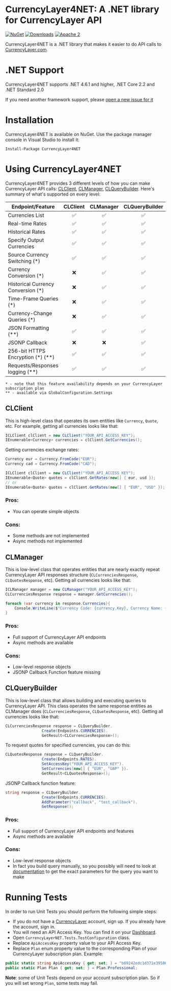 # CurrencyLayer4NET: A .NET library for CurrencyLayer API

[![NuGet](https://img.shields.io/nuget/v/CurrencyLayer4NET)](https://www.nuget.org/packages/CurrencyLayer4NET/) 
[![Downloads](https://img.shields.io/nuget/dt/CurrencyLayer4NET)](https://www.nuget.org/packages/CurrencyLayer4NET/)
[![Apache 2](http://img.shields.io/badge/license-Apache%202-brightgreen.svg)](http://www.apache.org/licenses/LICENSE-2.0)
<br/>

CurrencyLayer4NET is a .NET library that makes it easier to do API calls to [CurrencyLayer.com](https://currencylayer.com).

# .NET Support
CurrencyLayer4NET supports .NET 4.6.1 and higher, .NET Core 2.2 and .NET Standard 2.0

If you need another framework support, please [open a new issue for it](https://github.com/keymusicman/CurrencyLayer4NET/issues/new)

# Installation
CurrencyLayer4NET is available on NuGet. Use the package manager console in Visual Studio to install it:

```
Install-Package CurrencyLayer4NET
```

# Using CurrencyLayer4NET
CurrencyLayer4NET provides 3 different levels of how you can make CurrencyLayer API calls: [CLClient](#CLClient), [CLManager](#CLManager), [CLQueryBuilder](#CLQueryBuilder). Here's summary of what's supported on every level:

| Endpoint/Feature 				 		| CLClient 			| CLManager 		| CLQueryBuilder 	|
|---------------------------------------|   :---:  			|   :---:   		|     :---:      	|
| Currencies List				 		|:white_check_mark:	|:white_check_mark:	|:white_check_mark:	|
| Real-time Rates  				 		|:white_check_mark:	|:white_check_mark:	|:white_check_mark:	|
| Historical Rates 				 		|:white_check_mark:	|:white_check_mark:	|:white_check_mark:	|
| Specify Output Currencies 	 		|:white_check_mark:	|:white_check_mark:	|:white_check_mark:	|
| Source Currency Switching (*)	 		|:white_check_mark: |:white_check_mark:	|:white_check_mark:	|
| Currency Conversion (*)		 		|:x: 				|:white_check_mark:	|:white_check_mark:	|
| Historical Currency Conversion (*) 	|:x: 				|:white_check_mark:	|:white_check_mark:	|
| Time-Frame Queries (*)		 		|:x:				|:white_check_mark:	|:white_check_mark:	|
| Currency-Change Queries (*)	 		|:x: 				|:white_check_mark:	|:white_check_mark:	|
| JSON Formatting (**)			 		|:white_check_mark:	|:white_check_mark:	|:white_check_mark:	|
| JSONP Callback   				 		|:x:				|:x:				|:white_check_mark:	|
| 256-bit HTTPS Encryption (*) (**)		|:white_check_mark: |:white_check_mark: |:white_check_mark:	|
| Requests/Responses logging (**)		|:white_check_mark:	|:white_check_mark:	|:white_check_mark:	|

	* - note that this feature availability depends on your CurrencyLayer subscription plan
	** - available via GlobalConfiguration.Settings

## CLClient
This is high-level class that operates its own entities like `Currency`, `Quote`, etc. For example, getting all currencies looks like that:
```cs
ICLClient clClient = new CLClient("YOUR_API_ACCESS_KEY");
IEnumerable<Currency> currencies = clClient.GetCurrencies();
```
Getting currencies exchange rates:
```cs
Currency eur = Currency.FromCode("EUR");
Currency cad = Currency.FromCode("CAD");

ICLClient clClient = new CLClient("YOUR_API_ACCESS_KEY");
IEnumerable<Quote> quotes = clClient.GetRates(new[] { eur, usd });
// or
IEnumerable<Quote> quotes = clClient.GetRates(new[] { "EUR", "USD" });
```

### Pros:
- You can operate simple objects

### Cons:
- Some methods are not implemented
- Async methods not implemented

## CLManager
This is low-level class that operates entities that are nearly exactly repeat CurrencyLayer API responses structure (`CLCurrenciesResponse`, `CLQuotesResponse`, etc). Getting all currencies looks like that:
```cs
ICLManager manager = new CLManager("YOUR_API_ACCESS_KEY");
CLCurrenciesResponse response = manager.GetCurrencies();

foreach (var currency in response.Currencies){
	Console.WriteLine($"Currency Code: {currency.Key}, Currency Name: {currency.Value}");
}
```

### Pros:
- Full support of CurrencyLayer API endpoints
- Async methods are available

### Cons:
- Low-level response objects
- JSONP Callback Function feature missing

## CLQueryBuilder
This is low-level class that allows building and executing queries to CurrencyLayer API. This class operates the same response entities as CLManager does (`CLCurrenciesResponse`, `CLQuotesResponse`, etc). Getting all currencies looks like that:
```cs
CLCurrenciesResponse response = CLQueryBuilder.
                Create(Endpoints.CURRENCIES).
                GetResult<CLCurrenciesResponse>();
```
To request quotes for specified currencies, you can do this:
```cs
CLQuotesResponse response = CLQueryBuilder.
                Create(Endpoints.RATES).
                SetAccessKey("YOUR_API_ACCESS_KEY").
				SetCurrencies(new[] { "EUR", "GBP" }).
                GetResult<CLQuotesResponse>();
```
JSONP Callback function feature:
```cs
string response = CLQueryBuilder.
                Create(Endpoints.CURRENCIES).
                AddParameter("callback", "test_callback").
                GetResponse();
```

### Pros:
- Full support of CurrencyLayer API endpoints and features
- Async methods are available

### Cons:
- Low-level response objects
- In fact you build query manually, so you possibly will need to look at [documentation](https://currencylayer.com/documentation) to get the exact parameters for the query you want to make

# Running Tests

In order to run Unit Tests you should perform the following simple steps:
- If you do not have a [CurrencyLayer](https://currencylayer.com) account, sign up. If you already have the account, sign in.
- You will need an API Access Key. You can find it on your [Dashboard](https://currencylayer.com/dashboard).
- Open `CurrencyLayerNET.Tests.TestConfiguration` class.
- Replace `ApiAccessKey` property value to your API Access Key.
- Replace `Plan` enum property value to the corresponding Plan of your CurrencyLayer subscription plan. Example:
```cs
public static string ApiAccessKey { get; set; } = "b69242edc1d371e395060d3f414870d2";
public static Plan Plan { get; set; } = Plan.Professional;
```
**Note**: some of Unit Tests depend on your account subscription plan. So if you will set wrong `Plan`, some tests may fail.

